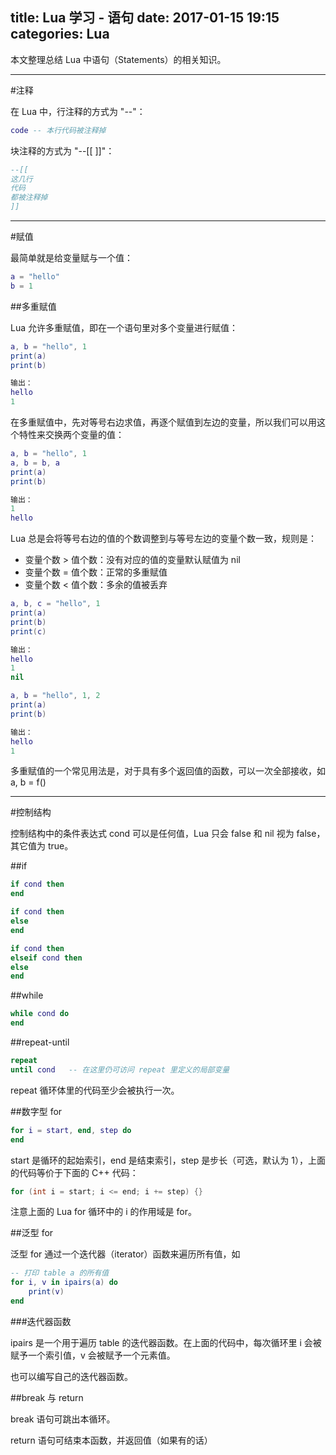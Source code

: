 title: Lua 学习 - 语句
date: 2017-01-15 19:15
categories: Lua
---

本文整理总结 Lua 中语句（Statements）的相关知识。

<!-- more -->

---

#注释

在 Lua 中，行注释的方式为 "--"：

```lua
code -- 本行代码被注释掉
```

块注释的方式为 "--[[ ]]"：

```lua
--[[
这几行
代码
都被注释掉
]]
```

---

#赋值

最简单就是给变量赋与一个值：

```lua
a = "hello"
b = 1
```

##多重赋值

Lua 允许多重赋值，即在一个语句里对多个变量进行赋值：

```lua
a, b = "hello", 1
print(a)
print(b)

输出：
hello
1
```

在多重赋值中，先对等号右边求值，再逐个赋值到左边的变量，所以我们可以用这个特性来交换两个变量的值：

```lua
a, b = "hello", 1
a, b = b, a
print(a)
print(b)

输出：
1
hello
```

Lua 总是会将等号右边的值的个数调整到与等号左边的变量个数一致，规则是：

* 变量个数 > 值个数：没有对应的值的变量默认赋值为 nil
* 变量个数 = 值个数：正常的多重赋值
* 变量个数 < 值个数：多余的值被丢弃

```lua
a, b, c = "hello", 1
print(a)
print(b)
print(c)

输出：
hello
1
nil
```

```lua
a, b = "hello", 1, 2
print(a)
print(b)

输出：
hello
1
```

多重赋值的一个常见用法是，对于具有多个返回值的函数，可以一次全部接收，如 a, b = f()

---

#控制结构

控制结构中的条件表达式 cond 可以是任何值，Lua 只会 false 和 nil 视为 false，其它值为 true。

##if

```lua
if cond then
end

if cond then
else
end

if cond then
elseif cond then
else
end
```

##while

```lua
while cond do
end
```

##repeat-until

```lua
repeat
until cond   -- 在这里仍可访问 repeat 里定义的局部变量
```

repeat 循环体里的代码至少会被执行一次。

##数字型 for

```lua
for i = start, end, step do
end
```

start 是循环的起始索引，end 是结束索引，step 是步长（可选，默认为 1），上面的代码等价于下面的 C++ 代码：

```cpp
for (int i = start; i <= end; i += step) {}
```

注意上面的 Lua for 循环中的 i 的作用域是 for。

##泛型 for

泛型 for 通过一个迭代器（iterator）函数来遍历所有值，如

```lua
-- 打印 table a 的所有值
for i, v in ipairs(a) do
    print(v)
end
```

###迭代器函数

ipairs 是一个用于遍历 table 的迭代器函数。在上面的代码中，每次循环里 i 会被赋予一个索引值，v 会被赋予一个元素值。

也可以编写自己的迭代器函数。

##break 与 return

break 语句可跳出本循环。

return 语句可结束本函数，并返回值（如果有的话）
